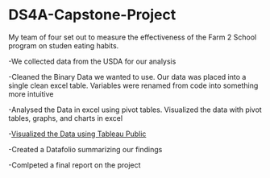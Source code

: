 # DS4A-Capstone-Project

My team of four set out to measure the effectiveness of the Farm 2 School program on studen eating habits.

-We collected data from the USDA for our analysis

-Cleaned the Binary Data we wanted to use. Our data was placed into a single clean excel table. Variables were renamed from code into something more intuitive
 
-Analysed the Data in excel using pivot tables. Visualized the data with pivot tables, graphs, and charts in excel

-[Visualized the Data using Tableau Public](https://public.tableau.com/app/profile/jonathan.munoz/viz/Farm2School_16598069634470/Dashboard1)

-Created a Datafolio summarizing our findings

-Comlpeted a final report on the project
